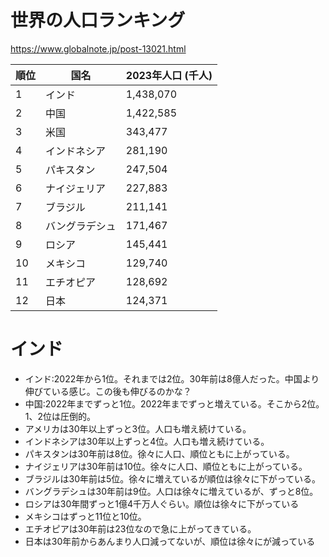 # 世界の人口ランキング

https://www.globalnote.jp/post-13021.html

| 順位 | 国名           | 2023年人口 (千人) |
|------|----------------|------------------|
| 1    | インド         | 1,438,070       |
| 2    | 中国           | 1,422,585       |
| 3    | 米国           | 343,477         |
| 4    | インドネシア   | 281,190         |
| 5    | パキスタン     | 247,504         | 
| 6    | ナイジェリア   | 227,883         |
| 7    | ブラジル       | 211,141         | 
| 8    | バングラデシュ | 171,467         |
| 9    | ロシア         | 145,441         |
| 10   | メキシコ       | 129,740         | 
| 11   | エチオピア     | 128,692         | 
| 12   | 日本           | 124,371         | 
   
# インド
- インド:2022年から1位。それまでは2位。30年前は8億人だった。中国より伸びている感じ。この後も伸びるのかな？
- 中国:2022年までずっと1位。2022年までずっと増えている。そこから2位。1、2位は圧倒的。
- アメリカは30年以上ずっと3位。人口も増え続けている。
- インドネシアは30年以上ずっと4位。人口も増え続けている。
- パキスタンは30年前は8位。徐々に人口、順位ともに上がっている。
- ナイジェリアは30年前は10位。徐々に人口、順位ともに上がっている。
- ブラジルは30年前は5位。徐々に増えているが順位は徐々に下がっている。
- バングラデシュは30年前は9位。人口は徐々に増えているが、ずっと8位。
- ロシアは30年間ずっと1億4千万人ぐらい。順位は徐々に下がっている
- メキシコはずっと11位と10位。
- エチオピアは30年前は23位なので急に上がってきている。
- 日本は30年前からあんまり人口減ってないが、順位は徐々にが減っている

